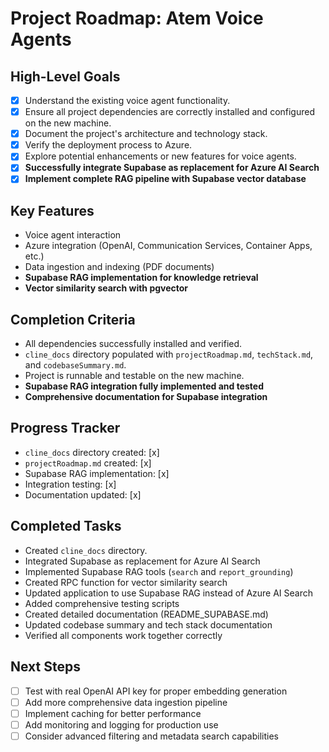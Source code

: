 # Project Roadmap: Atem Voice Agents

## High-Level Goals
- [x] Understand the existing voice agent functionality.
- [x] Ensure all project dependencies are correctly installed and configured on the new machine.
- [x] Document the project's architecture and technology stack.
- [x] Verify the deployment process to Azure.
- [x] Explore potential enhancements or new features for voice agents.
- [x] **Successfully integrate Supabase as replacement for Azure AI Search**
- [x] **Implement complete RAG pipeline with Supabase vector database**

## Key Features
- Voice agent interaction
- Azure integration (OpenAI, Communication Services, Container Apps, etc.)
- Data ingestion and indexing (PDF documents)
- **Supabase RAG implementation for knowledge retrieval**
- **Vector similarity search with pgvector**

## Completion Criteria
- All dependencies successfully installed and verified.
- `cline_docs` directory populated with `projectRoadmap.md`, `techStack.md`, and `codebaseSummary.md`.
- Project is runnable and testable on the new machine.
- **Supabase RAG integration fully implemented and tested**
- **Comprehensive documentation for Supabase integration**

## Progress Tracker
- `cline_docs` directory created: [x]
- `projectRoadmap.md` created: [x]
- Supabase RAG implementation: [x]
- Integration testing: [x]
- Documentation updated: [x]

## Completed Tasks
- Created `cline_docs` directory.
- Integrated Supabase as replacement for Azure AI Search
- Implemented Supabase RAG tools (`search` and `report_grounding`)
- Created RPC function for vector similarity search
- Updated application to use Supabase RAG instead of Azure AI Search
- Added comprehensive testing scripts
- Created detailed documentation (README_SUPABASE.md)
- Updated codebase summary and tech stack documentation
- Verified all components work together correctly

## Next Steps
- [ ] Test with real OpenAI API key for proper embedding generation
- [ ] Add more comprehensive data ingestion pipeline
- [ ] Implement caching for better performance
- [ ] Add monitoring and logging for production use
- [ ] Consider advanced filtering and metadata search capabilities
